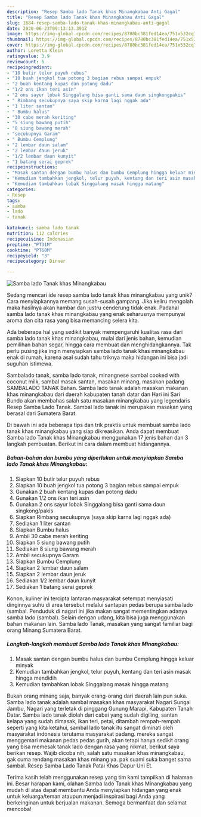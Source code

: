 ```yaml
---
description: "Resep Samba lado Tanak khas Minangkabau Anti Gagal"
title: "Resep Samba lado Tanak khas Minangkabau Anti Gagal"
slug: 1684-resep-samba-lado-tanak-khas-minangkabau-anti-gagal
date: 2020-06-23T09:13:13.391Z
image: https://img-global.cpcdn.com/recipes/8780bc381fed14ea/751x532cq70/samba-lado-tanak-khas-minangkabau-foto-resep-utama.jpg
thumbnail: https://img-global.cpcdn.com/recipes/8780bc381fed14ea/751x532cq70/samba-lado-tanak-khas-minangkabau-foto-resep-utama.jpg
cover: https://img-global.cpcdn.com/recipes/8780bc381fed14ea/751x532cq70/samba-lado-tanak-khas-minangkabau-foto-resep-utama.jpg
author: Loretta Klein
ratingvalue: 3.9
reviewcount: 6
recipeingredient:
- "10 butir telur puyuh rebus"
- "10 buah jengkol tua potong 3 bagian rebus sampai empuk"
- "2 buah kentang kupas dan potong dadu"
- "1/2 ons ikan teri asin"
- "2 ons sayur lobak Singgalang bisa ganti sama daun singkongpakis"
- " Rimbang secukupnya saya skip karna lagi nggak ada"
- "1 liter santan"
- " Bumbu halus"
- "30 cabe merah keriting"
- "5 siung bawang putih"
- "8 siung bawang merah"
- "secukupnya Garam"
- " Bumbu Cemplung"
- "2 lembar daun salam"
- "2 lembar daun jeruk"
- "1/2 lembar daun kunyit"
- "1 batang serai geprek"
recipeinstructions:
- "Masak santan dengan bumbu halus dan bumbu Cemplung hingga keluar minyak"
- "Kemudian tambahkan jengkol, telur puyuh, kentang dan teri asin masak hingga mendidih"
- "Kemudian tambahkan lobak Singgalang masak hingga matang"
categories:
- Resep
tags:
- samba
- lado
- tanak

katakunci: samba lado tanak 
nutrition: 112 calories
recipecuisine: Indonesian
preptime: "PT31M"
cooktime: "PT60M"
recipeyield: "3"
recipecategory: Dinner

---
```



![Samba lado Tanak khas Minangkabau](https://img-global.cpcdn.com/recipes/8780bc381fed14ea/751x532cq70/samba-lado-tanak-khas-minangkabau-foto-resep-utama.jpg)

Sedang mencari ide resep samba lado tanak khas minangkabau yang unik? Cara menyiapkannya memang susah-susah gampang. Jika keliru mengolah maka hasilnya akan hambar dan justru cenderung tidak enak. Padahal samba lado tanak khas minangkabau yang enak seharusnya mempunyai aroma dan cita rasa yang bisa memancing selera kita.

Ada beberapa hal yang sedikit banyak mempengaruhi kualitas rasa dari samba lado tanak khas minangkabau, mulai dari jenis bahan, kemudian pemilihan bahan segar, hingga cara membuat dan menghidangkannya. Tak perlu pusing jika ingin menyiapkan samba lado tanak khas minangkabau enak di rumah, karena asal sudah tahu triknya maka hidangan ini bisa jadi suguhan istimewa.

Sambalado tanak, samba lado tanak, minangnese sambal cooked with coconut milk, sambal masak santan, masakan minang, masakan padang SAMBALADO TANAK Bahan. Samba lado tanak adalah masakan makanan khas minangkabau dari daerah kabupaten tanah datar dan Hari ini Sari Bundo akan membahas salah satu masakan minangkabau yang legendaris Resep Samba Lado Tanak. Sambal lado tanak ini merupakan masakan yang berasal dari Sumatera Barat.


Di bawah ini ada beberapa tips dan trik praktis untuk membuat samba lado tanak khas minangkabau yang siap dikreasikan. Anda dapat membuat Samba lado Tanak khas Minangkabau menggunakan 17 jenis bahan dan 3 langkah pembuatan. Berikut ini cara dalam membuat hidangannya.

<!--inarticleads1-->

##### Bahan-bahan dan bumbu yang diperlukan untuk menyiapkan Samba lado Tanak khas Minangkabau:

1. Siapkan 10 butir telur puyuh rebus
1. Siapkan 10 buah jengkol tua potong 3 bagian rebus sampai empuk
1. Gunakan 2 buah kentang kupas dan potong dadu
1. Gunakan 1/2 ons ikan teri asin
1. Gunakan 2 ons sayur lobak Singgalang bisa ganti sama daun singkong/pakis
1. Siapkan  Rimbang secukupnya (saya skip karna lagi nggak ada)
1. Sediakan 1 liter santan
1. Siapkan  Bumbu halus
1. Ambil 30 cabe merah keriting
1. Siapkan 5 siung bawang putih
1. Sediakan 8 siung bawang merah
1. Ambil secukupnya Garam
1. Siapkan  Bumbu Cemplung
1. Siapkan 2 lembar daun salam
1. Siapkan 2 lembar daun jeruk
1. Sediakan 1/2 lembar daun kunyit
1. Sediakan 1 batang serai geprek


Konon, kuliner ini tercipta lantaran masyarakat setempat menyiasati dinginnya suhu di area tersebut melalui santapan pedas berupa samba lado (sambal. Penduduk di nagari ini jika makan sangat mementingkan adanya samba lado (sambal). Selain dengan udang, kita bisa juga menggunakan bahan makanan lain. Samba lado Tanak, masakan yang sangat familiar bagi orang Minang Sumatera Barat. 

<!--inarticleads2-->

##### Langkah-langkah membuat Samba lado Tanak khas Minangkabau:

1. Masak santan dengan bumbu halus dan bumbu Cemplung hingga keluar minyak
1. Kemudian tambahkan jengkol, telur puyuh, kentang dan teri asin masak hingga mendidih
1. Kemudian tambahkan lobak Singgalang masak hingga matang


Bukan orang minang saja, banyak orang-orang dari daerah lain pun suka. Samba lado tanak adalah sambal masakan khas masyarakat Nagari Sungai Jambu, Nagari yang terletak di pinggang Gunung Marapi, Kabupaten Tanah Datar. Samba lado tanak diolah dari cabai yang sudah digiling, santan kelapa yang sudah dimasak, ikan teri, petai, ditambah rempah-rempah. seperti yang kita ketahui, sambal lado tanak itu sangat diminati oleh masyarakat indonesia terutama masyarakat padang. mereka sangat menggemari makanan pedas pedas gurih, akan tetapi hanya sedikit orang yang bisa memesak tanak lado dengan rasa yang nikmat, berikut saya berikan resep. Wajib dicoba nih, salah satu masakan khas minangkabau, gak cuma rendang masakan khas minang ya. pak suami suka banget sama sambal. Resep Samba Lado Tanak Patai Khas Dapur Uni Et. 

Terima kasih telah menggunakan resep yang tim kami tampilkan di halaman ini. Besar harapan kami, olahan Samba lado Tanak khas Minangkabau yang mudah di atas dapat membantu Anda menyiapkan hidangan yang enak untuk keluarga/teman ataupun menjadi inspirasi bagi Anda yang berkeinginan untuk berjualan makanan. Semoga bermanfaat dan selamat mencoba!
